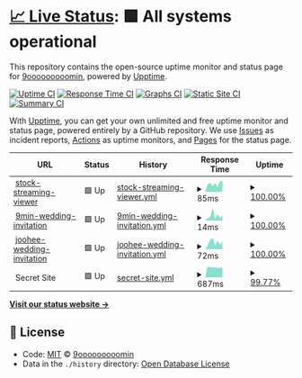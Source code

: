 # [📈 Live Status](https://demo.upptime.js.org): <!--live status--> **🟩 All systems operational**

This repository contains the open-source uptime monitor and status page for [9ooooooooomin](https://9min.github.io/upptime), powered by [Upptime](https://github.com/upptime/upptime).

[![Uptime CI](https://github.com/koj-co/upptime/workflows/Uptime%20CI/badge.svg)](https://github.com/koj-co/upptime/actions?query=workflow%3A%22Uptime+CI%22)
[![Response Time CI](https://github.com/koj-co/upptime/workflows/Response%20Time%20CI/badge.svg)](https://github.com/koj-co/upptime/actions?query=workflow%3A%22Response+Time+CI%22)
[![Graphs CI](https://github.com/koj-co/upptime/workflows/Graphs%20CI/badge.svg)](https://github.com/koj-co/upptime/actions?query=workflow%3A%22Graphs+CI%22)
[![Static Site CI](https://github.com/koj-co/upptime/workflows/Static%20Site%20CI/badge.svg)](https://github.com/koj-co/upptime/actions?query=workflow%3A%22Static+Site+CI%22)
[![Summary CI](https://github.com/koj-co/upptime/workflows/Summary%20CI/badge.svg)](https://github.com/koj-co/upptime/actions?query=workflow%3A%22Summary+CI%22)

With [Upptime](https://upptime.js.org), you can get your own unlimited and free uptime monitor and status page, powered entirely by a GitHub repository. We use [Issues](https://github.com/9min/upptime/issues) as incident reports, [Actions](https://github.com/9min/upptime/actions) as uptime monitors, and [Pages](https://demo.upptime.js.org) for the status page.

<!--start: status pages-->
<!-- This summary is generated by Upptime (https://github.com/upptime/upptime) -->
<!-- Do not edit this manually, your changes will be overwritten -->
<!-- prettier-ignore -->
| URL | Status | History | Response Time | Uptime |
| --- | ------ | ------- | ------------- | ------ |
| <img alt="" src="https://favicons.githubusercontent.com/9min.github.io" height="13"> [stock-streaming-viewer](https://9min.github.io/stock-streaming-viewer/) | 🟩 Up | [stock-streaming-viewer.yml](https://github.com/9min/upptime/commits/HEAD/history/stock-streaming-viewer.yml) | <details><summary><img alt="Response time graph" src="./graphs/stock-streaming-viewer/response-time-week.png" height="20"> 85ms</summary><br><a href="https://9min.github.io/upptime/history/stock-streaming-viewer"><img alt="Response time 115" src="https://img.shields.io/endpoint?url=https%3A%2F%2Fraw.githubusercontent.com%2F9min%2Fupptime%2FHEAD%2Fapi%2Fstock-streaming-viewer%2Fresponse-time.json"></a><br><a href="https://9min.github.io/upptime/history/stock-streaming-viewer"><img alt="24-hour response time 114" src="https://img.shields.io/endpoint?url=https%3A%2F%2Fraw.githubusercontent.com%2F9min%2Fupptime%2FHEAD%2Fapi%2Fstock-streaming-viewer%2Fresponse-time-day.json"></a><br><a href="https://9min.github.io/upptime/history/stock-streaming-viewer"><img alt="7-day response time 85" src="https://img.shields.io/endpoint?url=https%3A%2F%2Fraw.githubusercontent.com%2F9min%2Fupptime%2FHEAD%2Fapi%2Fstock-streaming-viewer%2Fresponse-time-week.json"></a><br><a href="https://9min.github.io/upptime/history/stock-streaming-viewer"><img alt="30-day response time 119" src="https://img.shields.io/endpoint?url=https%3A%2F%2Fraw.githubusercontent.com%2F9min%2Fupptime%2FHEAD%2Fapi%2Fstock-streaming-viewer%2Fresponse-time-month.json"></a><br><a href="https://9min.github.io/upptime/history/stock-streaming-viewer"><img alt="1-year response time 115" src="https://img.shields.io/endpoint?url=https%3A%2F%2Fraw.githubusercontent.com%2F9min%2Fupptime%2FHEAD%2Fapi%2Fstock-streaming-viewer%2Fresponse-time-year.json"></a></details> | <details><summary><a href="https://9min.github.io/upptime/history/stock-streaming-viewer">100.00%</a></summary><a href="https://9min.github.io/upptime/history/stock-streaming-viewer"><img alt="All-time uptime 100.00%" src="https://img.shields.io/endpoint?url=https%3A%2F%2Fraw.githubusercontent.com%2F9min%2Fupptime%2FHEAD%2Fapi%2Fstock-streaming-viewer%2Fuptime.json"></a><br><a href="https://9min.github.io/upptime/history/stock-streaming-viewer"><img alt="24-hour uptime 100.00%" src="https://img.shields.io/endpoint?url=https%3A%2F%2Fraw.githubusercontent.com%2F9min%2Fupptime%2FHEAD%2Fapi%2Fstock-streaming-viewer%2Fuptime-day.json"></a><br><a href="https://9min.github.io/upptime/history/stock-streaming-viewer"><img alt="7-day uptime 100.00%" src="https://img.shields.io/endpoint?url=https%3A%2F%2Fraw.githubusercontent.com%2F9min%2Fupptime%2FHEAD%2Fapi%2Fstock-streaming-viewer%2Fuptime-week.json"></a><br><a href="https://9min.github.io/upptime/history/stock-streaming-viewer"><img alt="30-day uptime 100.00%" src="https://img.shields.io/endpoint?url=https%3A%2F%2Fraw.githubusercontent.com%2F9min%2Fupptime%2FHEAD%2Fapi%2Fstock-streaming-viewer%2Fuptime-month.json"></a><br><a href="https://9min.github.io/upptime/history/stock-streaming-viewer"><img alt="1-year uptime 100.00%" src="https://img.shields.io/endpoint?url=https%3A%2F%2Fraw.githubusercontent.com%2F9min%2Fupptime%2FHEAD%2Fapi%2Fstock-streaming-viewer%2Fuptime-year.json"></a></details>
| <img alt="" src="https://favicons.githubusercontent.com/9min.github.io" height="13"> [9min-wedding-invitation](https://9min.github.io/wedding-invitation/) | 🟩 Up | [9min-wedding-invitation.yml](https://github.com/9min/upptime/commits/HEAD/history/9min-wedding-invitation.yml) | <details><summary><img alt="Response time graph" src="./graphs/9min-wedding-invitation/response-time-week.png" height="20"> 14ms</summary><br><a href="https://9min.github.io/upptime/history/9min-wedding-invitation"><img alt="Response time 44" src="https://img.shields.io/endpoint?url=https%3A%2F%2Fraw.githubusercontent.com%2F9min%2Fupptime%2FHEAD%2Fapi%2F9min-wedding-invitation%2Fresponse-time.json"></a><br><a href="https://9min.github.io/upptime/history/9min-wedding-invitation"><img alt="24-hour response time 14" src="https://img.shields.io/endpoint?url=https%3A%2F%2Fraw.githubusercontent.com%2F9min%2Fupptime%2FHEAD%2Fapi%2F9min-wedding-invitation%2Fresponse-time-day.json"></a><br><a href="https://9min.github.io/upptime/history/9min-wedding-invitation"><img alt="7-day response time 14" src="https://img.shields.io/endpoint?url=https%3A%2F%2Fraw.githubusercontent.com%2F9min%2Fupptime%2FHEAD%2Fapi%2F9min-wedding-invitation%2Fresponse-time-week.json"></a><br><a href="https://9min.github.io/upptime/history/9min-wedding-invitation"><img alt="30-day response time 16" src="https://img.shields.io/endpoint?url=https%3A%2F%2Fraw.githubusercontent.com%2F9min%2Fupptime%2FHEAD%2Fapi%2F9min-wedding-invitation%2Fresponse-time-month.json"></a><br><a href="https://9min.github.io/upptime/history/9min-wedding-invitation"><img alt="1-year response time 44" src="https://img.shields.io/endpoint?url=https%3A%2F%2Fraw.githubusercontent.com%2F9min%2Fupptime%2FHEAD%2Fapi%2F9min-wedding-invitation%2Fresponse-time-year.json"></a></details> | <details><summary><a href="https://9min.github.io/upptime/history/9min-wedding-invitation">100.00%</a></summary><a href="https://9min.github.io/upptime/history/9min-wedding-invitation"><img alt="All-time uptime 100.00%" src="https://img.shields.io/endpoint?url=https%3A%2F%2Fraw.githubusercontent.com%2F9min%2Fupptime%2FHEAD%2Fapi%2F9min-wedding-invitation%2Fuptime.json"></a><br><a href="https://9min.github.io/upptime/history/9min-wedding-invitation"><img alt="24-hour uptime 100.00%" src="https://img.shields.io/endpoint?url=https%3A%2F%2Fraw.githubusercontent.com%2F9min%2Fupptime%2FHEAD%2Fapi%2F9min-wedding-invitation%2Fuptime-day.json"></a><br><a href="https://9min.github.io/upptime/history/9min-wedding-invitation"><img alt="7-day uptime 100.00%" src="https://img.shields.io/endpoint?url=https%3A%2F%2Fraw.githubusercontent.com%2F9min%2Fupptime%2FHEAD%2Fapi%2F9min-wedding-invitation%2Fuptime-week.json"></a><br><a href="https://9min.github.io/upptime/history/9min-wedding-invitation"><img alt="30-day uptime 100.00%" src="https://img.shields.io/endpoint?url=https%3A%2F%2Fraw.githubusercontent.com%2F9min%2Fupptime%2FHEAD%2Fapi%2F9min-wedding-invitation%2Fuptime-month.json"></a><br><a href="https://9min.github.io/upptime/history/9min-wedding-invitation"><img alt="1-year uptime 100.00%" src="https://img.shields.io/endpoint?url=https%3A%2F%2Fraw.githubusercontent.com%2F9min%2Fupptime%2FHEAD%2Fapi%2F9min-wedding-invitation%2Fuptime-year.json"></a></details>
| <img alt="" src="https://favicons.githubusercontent.com/joohee0928.github.io" height="13"> [joohee-wedding-invitation](https://joohee0928.github.io/wedding-invitation/) | 🟩 Up | [joohee-wedding-invitation.yml](https://github.com/9min/upptime/commits/HEAD/history/joohee-wedding-invitation.yml) | <details><summary><img alt="Response time graph" src="./graphs/joohee-wedding-invitation/response-time-week.png" height="20"> 72ms</summary><br><a href="https://9min.github.io/upptime/history/joohee-wedding-invitation"><img alt="Response time 117" src="https://img.shields.io/endpoint?url=https%3A%2F%2Fraw.githubusercontent.com%2F9min%2Fupptime%2FHEAD%2Fapi%2Fjoohee-wedding-invitation%2Fresponse-time.json"></a><br><a href="https://9min.github.io/upptime/history/joohee-wedding-invitation"><img alt="24-hour response time 82" src="https://img.shields.io/endpoint?url=https%3A%2F%2Fraw.githubusercontent.com%2F9min%2Fupptime%2FHEAD%2Fapi%2Fjoohee-wedding-invitation%2Fresponse-time-day.json"></a><br><a href="https://9min.github.io/upptime/history/joohee-wedding-invitation"><img alt="7-day response time 72" src="https://img.shields.io/endpoint?url=https%3A%2F%2Fraw.githubusercontent.com%2F9min%2Fupptime%2FHEAD%2Fapi%2Fjoohee-wedding-invitation%2Fresponse-time-week.json"></a><br><a href="https://9min.github.io/upptime/history/joohee-wedding-invitation"><img alt="30-day response time 135" src="https://img.shields.io/endpoint?url=https%3A%2F%2Fraw.githubusercontent.com%2F9min%2Fupptime%2FHEAD%2Fapi%2Fjoohee-wedding-invitation%2Fresponse-time-month.json"></a><br><a href="https://9min.github.io/upptime/history/joohee-wedding-invitation"><img alt="1-year response time 117" src="https://img.shields.io/endpoint?url=https%3A%2F%2Fraw.githubusercontent.com%2F9min%2Fupptime%2FHEAD%2Fapi%2Fjoohee-wedding-invitation%2Fresponse-time-year.json"></a></details> | <details><summary><a href="https://9min.github.io/upptime/history/joohee-wedding-invitation">100.00%</a></summary><a href="https://9min.github.io/upptime/history/joohee-wedding-invitation"><img alt="All-time uptime 100.00%" src="https://img.shields.io/endpoint?url=https%3A%2F%2Fraw.githubusercontent.com%2F9min%2Fupptime%2FHEAD%2Fapi%2Fjoohee-wedding-invitation%2Fuptime.json"></a><br><a href="https://9min.github.io/upptime/history/joohee-wedding-invitation"><img alt="24-hour uptime 100.00%" src="https://img.shields.io/endpoint?url=https%3A%2F%2Fraw.githubusercontent.com%2F9min%2Fupptime%2FHEAD%2Fapi%2Fjoohee-wedding-invitation%2Fuptime-day.json"></a><br><a href="https://9min.github.io/upptime/history/joohee-wedding-invitation"><img alt="7-day uptime 100.00%" src="https://img.shields.io/endpoint?url=https%3A%2F%2Fraw.githubusercontent.com%2F9min%2Fupptime%2FHEAD%2Fapi%2Fjoohee-wedding-invitation%2Fuptime-week.json"></a><br><a href="https://9min.github.io/upptime/history/joohee-wedding-invitation"><img alt="30-day uptime 100.00%" src="https://img.shields.io/endpoint?url=https%3A%2F%2Fraw.githubusercontent.com%2F9min%2Fupptime%2FHEAD%2Fapi%2Fjoohee-wedding-invitation%2Fuptime-month.json"></a><br><a href="https://9min.github.io/upptime/history/joohee-wedding-invitation"><img alt="1-year uptime 100.00%" src="https://img.shields.io/endpoint?url=https%3A%2F%2Fraw.githubusercontent.com%2F9min%2Fupptime%2FHEAD%2Fapi%2Fjoohee-wedding-invitation%2Fuptime-year.json"></a></details>
| <img alt="" src="https://favicons.githubusercontent.com/null" height="13"> Secret Site | 🟩 Up | [secret-site.yml](https://github.com/9min/upptime/commits/HEAD/history/secret-site.yml) | <details><summary><img alt="Response time graph" src="./graphs/secret-site/response-time-week.png" height="20"> 687ms</summary><br><a href="https://9min.github.io/upptime/history/secret-site"><img alt="Response time 764" src="https://img.shields.io/endpoint?url=https%3A%2F%2Fraw.githubusercontent.com%2F9min%2Fupptime%2FHEAD%2Fapi%2Fsecret-site%2Fresponse-time.json"></a><br><a href="https://9min.github.io/upptime/history/secret-site"><img alt="24-hour response time 674" src="https://img.shields.io/endpoint?url=https%3A%2F%2Fraw.githubusercontent.com%2F9min%2Fupptime%2FHEAD%2Fapi%2Fsecret-site%2Fresponse-time-day.json"></a><br><a href="https://9min.github.io/upptime/history/secret-site"><img alt="7-day response time 687" src="https://img.shields.io/endpoint?url=https%3A%2F%2Fraw.githubusercontent.com%2F9min%2Fupptime%2FHEAD%2Fapi%2Fsecret-site%2Fresponse-time-week.json"></a><br><a href="https://9min.github.io/upptime/history/secret-site"><img alt="30-day response time 738" src="https://img.shields.io/endpoint?url=https%3A%2F%2Fraw.githubusercontent.com%2F9min%2Fupptime%2FHEAD%2Fapi%2Fsecret-site%2Fresponse-time-month.json"></a><br><a href="https://9min.github.io/upptime/history/secret-site"><img alt="1-year response time 764" src="https://img.shields.io/endpoint?url=https%3A%2F%2Fraw.githubusercontent.com%2F9min%2Fupptime%2FHEAD%2Fapi%2Fsecret-site%2Fresponse-time-year.json"></a></details> | <details><summary><a href="https://9min.github.io/upptime/history/secret-site">99.77%</a></summary><a href="https://9min.github.io/upptime/history/secret-site"><img alt="All-time uptime 99.97%" src="https://img.shields.io/endpoint?url=https%3A%2F%2Fraw.githubusercontent.com%2F9min%2Fupptime%2FHEAD%2Fapi%2Fsecret-site%2Fuptime.json"></a><br><a href="https://9min.github.io/upptime/history/secret-site"><img alt="24-hour uptime 100.00%" src="https://img.shields.io/endpoint?url=https%3A%2F%2Fraw.githubusercontent.com%2F9min%2Fupptime%2FHEAD%2Fapi%2Fsecret-site%2Fuptime-day.json"></a><br><a href="https://9min.github.io/upptime/history/secret-site"><img alt="7-day uptime 99.77%" src="https://img.shields.io/endpoint?url=https%3A%2F%2Fraw.githubusercontent.com%2F9min%2Fupptime%2FHEAD%2Fapi%2Fsecret-site%2Fuptime-week.json"></a><br><a href="https://9min.github.io/upptime/history/secret-site"><img alt="30-day uptime 99.95%" src="https://img.shields.io/endpoint?url=https%3A%2F%2Fraw.githubusercontent.com%2F9min%2Fupptime%2FHEAD%2Fapi%2Fsecret-site%2Fuptime-month.json"></a><br><a href="https://9min.github.io/upptime/history/secret-site"><img alt="1-year uptime 99.97%" src="https://img.shields.io/endpoint?url=https%3A%2F%2Fraw.githubusercontent.com%2F9min%2Fupptime%2FHEAD%2Fapi%2Fsecret-site%2Fuptime-year.json"></a></details>

<!--end: status pages-->

[**Visit our status website →**](https://9min.github.io/upptime)

## 📄 License

- Code: [MIT](./LICENSE) © [9ooooooooomin](https://9min.github.io/upptime)
- Data in the `./history` directory: [Open Database License](https://opendatacommons.org/licenses/odbl/1-0/)
